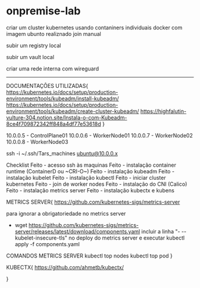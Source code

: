 # onpremise-lab

criar um cluster kubernetes usando contaniners individuais docker com imagem ubunto realiznado join manual

subir um registry local

subir um vault local

criar uma rede interna com wireguard

---

DOCUMENTAÇÔES UTILIZADAS{
	https://kubernetes.io/docs/setup/production-environment/tools/kubeadm/install-kubeadm/
	https://kubernetes.io/docs/setup/production-environment/tools/kubeadm/create-cluster-kubeadm/
	https://highfalutin-vulture-304.notion.site/Instala-o-com-Kubeadm-8ce4f709872342ff848a4df77e53618d
}

10.0.0.5 - ControlPlane01
10.0.0.6 - WorkerNode01
10.0.0.7 - WorkerNode02
10.0.0.8 - WorkerNode03

ssh -i ~/.ssh/Tars_machines ubuntu@10.0.0.x

Checklist
Feito - acesso ssh às maquinas
Feito - instalação container runtime (ContainerD ou ~CRI-O~)
Feito - instalação kubeadm
Feito - instalação kubelet
Feito - instalação kubectl
Feito - iniciar cluster kubernetes
Feito - join de worker nodes
Feito - instalação do CNI (Calico)
Feito - instalação metrics server
Feito - instalação kubectx e kubens


METRICS SERVER{
https://github.com/kubernetes-sigs/metrics-server

para ignorar a obrigatoriedade no metrics server
- wget https://github.com/kubernetes-sigs/metrics-server/releases/latest/download/components.yaml
incluir a linha "- --kubelet-insecure-tls" no deploy do metrics server e executar kubectl apply -f components.yaml

COMANDOS METRICS SERVER
	kubectl top nodes
	kubectl top pod
}


KUBECTX{
https://github.com/ahmetb/kubectx/


}
